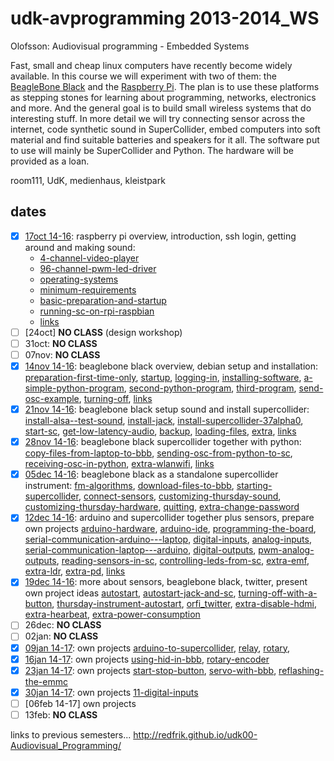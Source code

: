 udk-avprogramming 2013-2014_WS
==============================

Olofsson: Audiovisual programming - Embedded Systems

Fast, small and cheap linux computers have recently become widely available. In this course we will experiment with two of them: the [BeagleBone Black](http://beagleboard.org/Products/BeagleBone%20Black) and the [Raspberry Pi](http://raspberrypi.org). The plan is to use these platforms as stepping stones for learning about programming, networks, electronics and more. And the general goal is to build small wireless systems that do interesting stuff.
In more detail we will try connecting sensor across the internet, code synthetic sound in SuperCollider, embed computers into soft material and find suitable batteries and speakers for it all. The software put to use will mainly be SuperCollider and Python. The hardware will be provided as a loan.

room111, UdK, medienhaus, kleistpark

dates
-----
- [x] [17oct 14-16](https://github.com/redFrik/udk10-Embedded_Systems/tree/master/udk131017): raspberry pi overview, introduction, ssh login, getting around and making sound:
	- [4-channel-video-player](https://github.com/redFrik/udk10-Embedded_Systems/tree/master/udk131017#--4-channel-video-player)
	- [96-channel-pwm-led-driver](https://github.com/redFrik/udk10-Embedded_Systems/tree/master/udk131017#--96-channel-pwm-led-driver)
	- [operating-systems](https://github.com/redFrik/udk10-Embedded_Systems/tree/master/udk131017#--operating-systems)
	- [minimum-requirements](https://github.com/redFrik/udk10-Embedded_Systems/tree/master/udk131017#--minimum-requirements)
	- [basic-preparation-and-startup](https://github.com/redFrik/udk10-Embedded_Systems/tree/master/udk131017#--basic-preparation-and-startup)
	- [running-sc-on-rpi-raspbian](https://github.com/redFrik/udk10-Embedded_Systems/tree/master/udk131017#--running-sc-on-rpi-raspbian)
	- [links](https://github.com/redFrik/udk10-Embedded_Systems/tree/master/udk131017#--links)
- [ ] [24oct] **NO CLASS** (design workshop)
- [ ] 31oct: **NO CLASS**
- [ ] 07nov: **NO CLASS**
- [x] [14nov 14-16](https://github.com/redFrik/udk10-Embedded_Systems/tree/master/udk131114): beaglebone black overview, debian setup and installation:
	[preparation-first-time-only](https://github.com/redFrik/udk10-Embedded_Systems/tree/master/udk131114#--preparation-first-time-only),
	[startup](https://github.com/redFrik/udk10-Embedded_Systems/tree/master/udk131114#--startup),
	[logging-in](https://github.com/redFrik/udk10-Embedded_Systems/tree/master/udk131114#--logging-in),
	[installing-software](https://github.com/redFrik/udk10-Embedded_Systems/tree/master/udk131114#--installing-software),
	[a-simple-python-program](https://github.com/redFrik/udk10-Embedded_Systems/tree/master/udk131114#--a-simple-python-program),
	[second-python-program](https://github.com/redFrik/udk10-Embedded_Systems/tree/master/udk131114#--second-python-program),
	[third-program](https://github.com/redFrik/udk10-Embedded_Systems/tree/master/udk131114#--third-program),
	[send-osc-example](https://github.com/redFrik/udk10-Embedded_Systems/tree/master/udk131114#--send-osc-example),
	[turning-off](https://github.com/redFrik/udk10-Embedded_Systems/tree/master/udk131114#--turning-off),
	[links](https://github.com/redFrik/udk10-Embedded_Systems/tree/master/udk131114#--links)
- [x] [21nov 14-16](https://github.com/redFrik/udk10-Embedded_Systems/tree/master/udk131121): beaglebone black setup sound and install supercollider:
	[install-alsa--test-sound](https://github.com/redFrik/udk10-Embedded_Systems/tree/master/udk131121#--install-alsa--test-sound),
	[install-jack](https://github.com/redFrik/udk10-Embedded_Systems/tree/master/udk131121#--install-jack),
	[install-supercollider-37alpha0](https://github.com/redFrik/udk10-Embedded_Systems/tree/master/udk131121#--install-supercollider-37alpha0),
	[start-sc](https://github.com/redFrik/udk10-Embedded_Systems/tree/master/udk131121#--start-sc),
	[get-low-latency-audio](https://github.com/redFrik/udk10-Embedded_Systems/tree/master/udk131121#--get-low-latency-audio),
	[backup](https://github.com/redFrik/udk10-Embedded_Systems/tree/master/udk131121#--backup),
	[loading-files](https://github.com/redFrik/udk10-Embedded_Systems/tree/master/udk131121#--loading-files),
	[extra](https://github.com/redFrik/udk10-Embedded_Systems/tree/master/udk131121#--extra),
	[links](https://github.com/redFrik/udk10-Embedded_Systems/tree/master/udk131121#--links)
- [x] [28nov 14-16](https://github.com/redFrik/udk10-Embedded_Systems/tree/master/udk131128): beaglebone black supercollider together with python:
	[copy-files-from-laptop-to-bbb](https://github.com/redFrik/udk10-Embedded_Systems/tree/master/udk131128#--copy-files-from-laptop-to-bbb),
	[sending-osc-from-python-to-sc](https://github.com/redFrik/udk10-Embedded_Systems/tree/master/udk131128#--sending-osc-from-python-to-sc),
	[receiving-osc-in-python](https://github.com/redFrik/udk10-Embedded_Systems/tree/master/udk131128#--receiving-osc-in-python),
	[extra-wlanwifi](https://github.com/redFrik/udk10-Embedded_Systems/tree/master/udk131128#--extra-wlanwifi),
	[links](https://github.com/redFrik/udk10-Embedded_Systems/tree/master/udk131128#--links)
- [x] [05dec 14-16](https://github.com/redFrik/udk10-Embedded_Systems/tree/master/udk131205): beaglebone black as a standalone supercollider instrument:
	[fm-algorithms](https://github.com/redFrik/udk10-Embedded_Systems/tree/master/udk131205#--fm-algorithms),
	[download-files-to-bbb](https://github.com/redFrik/udk10-Embedded_Systems/tree/master/udk131205#--download-files-to-bbb),
	[starting-supercollider](https://github.com/redFrik/udk10-Embedded_Systems/tree/master/udk131205#--starting-supercollider),
	[connect-sensors](https://github.com/redFrik/udk10-Embedded_Systems/tree/master/udk131205#--connect-sensors),
	[customizing-thursday-sound](https://github.com/redFrik/udk10-Embedded_Systems/tree/master/udk131205#--customizing-thursday-sound),
	[customizing-thursday-hardware](https://github.com/redFrik/udk10-Embedded_Systems/tree/master/udk131205#--customizing-thursday-hardware),
	[quitting](https://github.com/redFrik/udk10-Embedded_Systems/tree/master/udk131205#--quitting),
	[extra-change-password](https://github.com/redFrik/udk10-Embedded_Systems/tree/master/udk131205#--extra-change-password)
- [x] [12dec 14-16](https://github.com/redFrik/udk10-Embedded_Systems/tree/master/udk131212): arduino and supercollider together plus sensors, prepare own projects
	[arduino-hardware](https://github.com/redFrik/udk10-Embedded_Systems/tree/master/udk131212#--arduino-hardware),
	[arduino-ide](https://github.com/redFrik/udk10-Embedded_Systems/tree/master/udk131212#--arduino-ide),
	[programming-the-board](https://github.com/redFrik/udk10-Embedded_Systems/tree/master/udk131212#--programming-the-board),
	[serial-communication-arduino---laptop](https://github.com/redFrik/udk10-Embedded_Systems/tree/master/udk131212#--serial-communication-arduino---laptop),
	[digital-inputs](https://github.com/redFrik/udk10-Embedded_Systems/tree/master/udk131212#--digital-inputs),
	[analog-inputs](https://github.com/redFrik/udk10-Embedded_Systems/tree/master/udk131212#--analog-inputs),
	[serial-communication-laptop---arduino](https://github.com/redFrik/udk10-Embedded_Systems/tree/master/udk131212#--serial-communication-laptop---arduino),
	[digital-outputs](https://github.com/redFrik/udk10-Embedded_Systems/tree/master/udk131212#--digital-outputs),
	[pwm-analog-outputs](https://github.com/redFrik/udk10-Embedded_Systems/tree/master/udk131212#--pwm-analog-outputs),
	[reading-sensors-in-sc](https://github.com/redFrik/udk10-Embedded_Systems/tree/master/udk131212#--reading-sensors-in-sc),
	[controlling-leds-from-sc](https://github.com/redFrik/udk10-Embedded_Systems/tree/master/udk131212#--controlling-leds-from-sc),
	[extra-emf](https://github.com/redFrik/udk10-Embedded_Systems/tree/master/udk131212#--extra-emf),
	[extra-ldr](https://github.com/redFrik/udk10-Embedded_Systems/tree/master/udk131212#--extra-ldr),
	[extra-pd](https://github.com/redFrik/udk10-Embedded_Systems/tree/master/udk131212#--extra-pd),
	[links](https://github.com/redFrik/udk10-Embedded_Systems/tree/master/udk131212#--links)
- [x] [19dec 14-16](https://github.com/redFrik/udk10-Embedded_Systems/tree/master/udk131219): more about sensors, beaglebone black, twitter, present own project ideas
	[autostart](https://github.com/redFrik/udk10-Embedded_Systems/tree/master/udk131219#--autostart),
	[autostart-jack-and-sc](https://github.com/redFrik/udk10-Embedded_Systems/tree/master/udk131219#--autostart-jack-and-sc),
	[turning-off-with-a-button](https://github.com/redFrik/udk10-Embedded_Systems/tree/master/udk131219#--turning-off-with-a-button),
	[thursday-instrument-autostart](https://github.com/redFrik/udk10-Embedded_Systems/tree/master/udk131219#--thursday-instrument-autostart),
	[orfi_twitter](https://github.com/redFrik/udk10-Embedded_Systems/tree/master/udk131219#--orfi_twitter),
	[extra-disable-hdmi](https://github.com/redFrik/udk10-Embedded_Systems/tree/master/udk131219#--extra-disable-hdmi),
	[extra-hearbeat](https://github.com/redFrik/udk10-Embedded_Systems/tree/master/udk131219#--extra-hearbeat),
	[extra-power-consumption](https://github.com/redFrik/udk10-Embedded_Systems/tree/master/udk131219#--extra-power-consumption)
- [ ] 26dec: **NO CLASS**
- [ ] 02jan: **NO CLASS**
- [x] [09jan 14-17](https://github.com/redFrik/udk10-Embedded_Systems/tree/master/udk140109): own projects
	[arduino-to-supercollider](https://github.com/redFrik/udk10-Embedded_Systems/tree/master/udk140109#--arduino-to-supercollider),
	[relay](https://github.com/redFrik/udk10-Embedded_Systems/tree/master/udk140109#--relay),
	[rotary](https://github.com/redFrik/udk10-Embedded_Systems/tree/master/udk140109#--rotary),
- [x] [16jan 14-17](https://github.com/redFrik/udk10-Embedded_Systems/tree/master/udk140116): own projects
	[using-hid-in-bbb](https://github.com/redFrik/udk10-Embedded_Systems/tree/master/udk140116#--using-hid-in-bbb),
	[rotary-encoder](https://github.com/redFrik/udk10-Embedded_Systems/tree/master/udk140116#--rotary-encoder)
- [x] [23jan 14-17](https://github.com/redFrik/udk10-Embedded_Systems/tree/master/udk140123): own projects
	[start-stop-button](https://github.com/redFrik/udk10-Embedded_Systems/tree/master/udk140123#--start-stop-button),
	[servo-with-bbb](https://github.com/redFrik/udk10-Embedded_Systems/tree/master/udk140123#--servo-with-bbb),
	[reflashing-the-emmc](https://github.com/redFrik/udk10-Embedded_Systems/tree/master/udk140123#--reflashing-the-emmc)
- [x] [30jan 14-17](https://github.com/redFrik/udk10-Embedded_Systems/tree/master/udk140130): own projects
	[11-digital-inputs](https://github.com/redFrik/udk10-Embedded_Systems/tree/master/udk140130#--11-digital-inputs)
- [ ] [06feb 14-17] own projects
- [ ] 13feb: **NO CLASS**

links to previous semesters... <http://redfrik.github.io/udk00-Audiovisual_Programming/>
